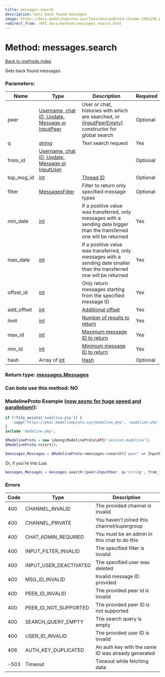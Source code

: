 ```yaml
---
title: messages.search
description: Gets back found messages
image: https://docs.madelineproto.xyz/favicons/android-chrome-256x256.png
redirect_from: /API_docs/methods/messages_search.html
---
```

# Method: messages.search
[Back to methods index](index.md)



Gets back found messages

### Parameters:

| Name     |    Type       | Description | Required |
|----------|---------------|-------------|----------|
|peer|[Username, chat ID, Update, Message or InputPeer](../types/InputPeer.md) | User or chat, histories with which are searched, or [(inputPeerEmpty)](../constructors/inputPeerEmpty.md) constructor for global search | Optional|
|q|[string](../types/string.md) | Text search request | Yes|
|from\_id|[Username, chat ID, Update, Message or InputUser](../types/InputUser.md) |  | Optional|
|top\_msg\_id|[int](../types/int.md) | [Thread ID](https://core.telegram.org/api/threads) | Optional|
|filter|[MessagesFilter](../types/MessagesFilter.md) | Filter to return only specified message types | Optional|
|min\_date|[int](../types/int.md) | If a positive value was transferred, only messages with a sending date bigger than the transferred one will be returned | Yes|
|max\_date|[int](../types/int.md) | If a positive value was transferred, only messages with a sending date smaller than the transferred one will be returned | Yes|
|offset\_id|[int](../types/int.md) | Only return messages starting from the specified message ID | Yes|
|add\_offset|[int](../types/int.md) | [Additional offset](https://core.telegram.org/api/offsets) | Yes|
|limit|[int](../types/int.md) | [Number of results to return](https://core.telegram.org/api/offsets) | Yes|
|max\_id|[int](../types/int.md) | [Maximum message ID to return](https://core.telegram.org/api/offsets) | Yes|
|min\_id|[int](../types/int.md) | [Minimum message ID to return](https://core.telegram.org/api/offsets) | Yes|
|hash|Array of [int](../types/int.md) | [Hash](https://core.telegram.org/api/offsets) | Optional|


### Return type: [messages.Messages](../types/messages.Messages.md)

### Can bots use this method: **NO**


### MadelineProto Example ([now async for huge speed and parallelism!](https://docs.madelineproto.xyz/docs/ASYNC.html)):


```php
if (!file_exists('madeline.php')) {
    copy('https://phar.madelineproto.xyz/madeline.php', 'madeline.php');
}
include 'madeline.php';

$MadelineProto = new \danog\MadelineProto\API('session.madeline');
$MadelineProto->start();

$messages_Messages = $MadelineProto->messages->search(['peer' => InputPeer, 'q' => 'string', 'from_id' => InputUser, 'top_msg_id' => int, 'filter' => MessagesFilter, 'min_date' => int, 'max_date' => int, 'offset_id' => int, 'add_offset' => int, 'limit' => int, 'max_id' => int, 'min_id' => int, 'hash' => [int, int], ]);
```

Or, if you're into Lua:

```lua
messages_Messages = messages.search({peer=InputPeer, q='string', from_id=InputUser, top_msg_id=int, filter=MessagesFilter, min_date=int, max_date=int, offset_id=int, add_offset=int, limit=int, max_id=int, min_id=int, hash={int}, })
```

### Errors

| Code | Type     | Description   |
|------|----------|---------------|
|400|CHANNEL_INVALID|The provided channel is invalid|
|400|CHANNEL_PRIVATE|You haven't joined this channel/supergroup|
|400|CHAT_ADMIN_REQUIRED|You must be an admin in this chat to do this|
|400|INPUT_FILTER_INVALID|The specified filter is invalid|
|400|INPUT_USER_DEACTIVATED|The specified user was deleted|
|400|MSG_ID_INVALID|Invalid message ID provided|
|400|PEER_ID_INVALID|The provided peer id is invalid|
|400|PEER_ID_NOT_SUPPORTED|The provided peer ID is not supported|
|400|SEARCH_QUERY_EMPTY|The search query is empty|
|400|USER_ID_INVALID|The provided user ID is invalid|
|406|AUTH_KEY_DUPLICATED|An auth key with the same ID was already generated|
|-503|Timeout|Timeout while fetching data|


